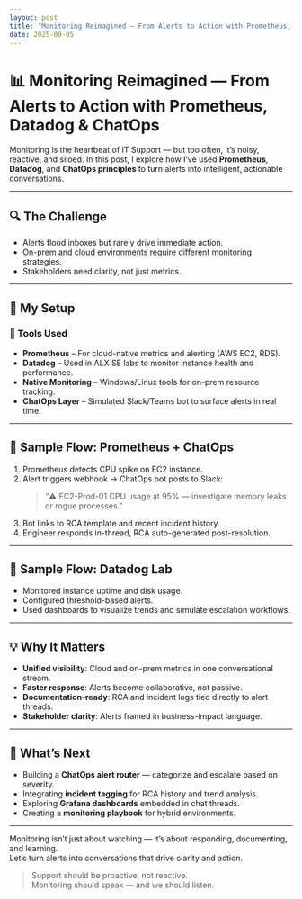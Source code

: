```yaml
---
layout: post
title: "Monitoring Reimagined — From Alerts to Action with Prometheus, Datadog & ChatOps"
date: 2025-09-05
---
```


# 📊 Monitoring Reimagined — From Alerts to Action with Prometheus, Datadog & ChatOps

Monitoring is the heartbeat of IT Support — but too often, it’s noisy, reactive, and siloed. In this post, I explore how I’ve used **Prometheus**, **Datadog**, and **ChatOps principles** to turn alerts into intelligent, actionable conversations.

---

## 🔍 The Challenge

- Alerts flood inboxes but rarely drive immediate action.
- On-prem and cloud environments require different monitoring strategies.
- Stakeholders need clarity, not just metrics.

---

## 🧪 My Setup

### 🔧 Tools Used

- **Prometheus** – For cloud-native metrics and alerting (AWS EC2, RDS).
- **Datadog** – Used in ALX SE labs to monitor instance health and performance.
- **Native Monitoring** – Windows/Linux tools for on-prem resource tracking.
- **ChatOps Layer** – Simulated Slack/Teams bot to surface alerts in real time.

---

## 🧠 Sample Flow: Prometheus + ChatOps

1. Prometheus detects CPU spike on EC2 instance.
2. Alert triggers webhook → ChatOps bot posts to Slack:
   > “⚠️ EC2-Prod-01 CPU usage at 95% — investigate memory leaks or rogue processes.”
3. Bot links to RCA template and recent incident history.
4. Engineer responds in-thread, RCA auto-generated post-resolution.

---

## 🧠 Sample Flow: Datadog Lab

- Monitored instance uptime and disk usage.
- Configured threshold-based alerts.
- Used dashboards to visualize trends and simulate escalation workflows.

---

## 💡 Why It Matters

- **Unified visibility**: Cloud and on-prem metrics in one conversational stream.
- **Faster response**: Alerts become collaborative, not passive.
- **Documentation-ready**: RCA and incident logs tied directly to alert threads.
- **Stakeholder clarity**: Alerts framed in business-impact language.

---

## 🔮 What’s Next

- Building a **ChatOps alert router** — categorize and escalate based on severity.
- Integrating **incident tagging** for RCA history and trend analysis.
- Exploring **Grafana dashboards** embedded in chat threads.
- Creating a **monitoring playbook** for hybrid environments.

---

Monitoring isn’t just about watching — it’s about responding, documenting, and learning.  
Let’s turn alerts into conversations that drive clarity and action.

> Support should be proactive, not reactive.  
> Monitoring should speak — and we should listen.